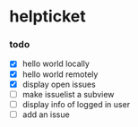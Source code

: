 # helpticket

### todo
- [x] hello world locally
- [x] hello world remotely
- [x] display open issues
- [ ] make issuelist a subview
- [ ] display info of logged in user
- [ ] add an issue
